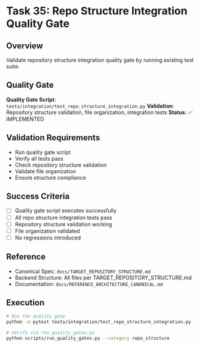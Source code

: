 # Task 35: Repo Structure Integration Quality Gate

## Overview
Validate repository structure integration quality gate by running existing test suite.

## Quality Gate
**Quality Gate Script**: `tests/integration/test_repo_structure_integration.py`
**Validation**: Repository structure validation, file organization, integration tests
**Status**: ✅ IMPLEMENTED

## Validation Requirements
- Run quality gate script
- Verify all tests pass
- Check repository structure validation
- Validate file organization
- Ensure structure compliance

## Success Criteria
- [ ] Quality gate script executes successfully
- [ ] All repo structure integration tests pass
- [ ] Repository structure validation working
- [ ] File organization validated
- [ ] No regressions introduced

## Reference
- Canonical Spec: `docs/TARGET_REPOSITORY_STRUCTURE.md`
- Backend Structure: All files per TARGET_REPOSITORY_STRUCTURE.md
- Documentation: `docs/REFERENCE_ARCHITECTURE_CANONICAL.md`

## Execution
```bash
# Run the quality gate
python -m pytest tests/integration/test_repo_structure_integration.py -v

# Verify via run_quality_gates.py
python scripts/run_quality_gates.py --category repo_structure
```
